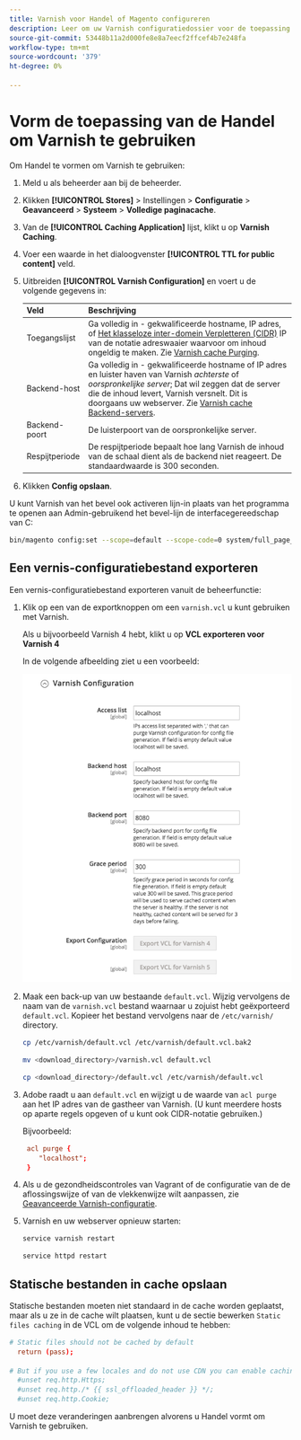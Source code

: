 ```yaml
---
title: Varnish voor Handel of Magento configureren
description: Leer om uw Varnish configuratiedossier voor de toepassing van de Handel bij te werken en te beheren.
source-git-commit: 53448b11a2d000fe8e8a7eecf2ffcef4b7e248fa
workflow-type: tm+mt
source-wordcount: '379'
ht-degree: 0%

---
```



# Vorm de toepassing van de Handel om Varnish te gebruiken

Om Handel te vormen om Varnish te gebruiken:

1. Meld u als beheerder aan bij de beheerder.
1. Klikken **[!UICONTROL Stores]** > Instellingen > **Configuratie** > **Geavanceerd** > **Systeem** > **Volledige paginacache**.
1. Van de **[!UICONTROL Caching Application]** lijst, klikt u op **Varnish Caching**.
1. Voer een waarde in het dialoogvenster **[!UICONTROL TTL for public content]** veld.
1. Uitbreiden **[!UICONTROL Varnish Configuration]** en voert u de volgende gegevens in:

   | Veld | Beschrijving |
   | ----- | ----------- |
   | Toegangslijst | Ga volledig in - gekwalificeerde hostname, IP adres, of [Het klasseloze inter-domein Verpletteren (CIDR)](https://www.digitalocean.com/community/tutorials/understanding-ip-addresses-subnets-and-cidr-notation-for-networking) IP van de notatie adreswaaier waarvoor om inhoud ongeldig te maken. Zie [Varnish cache Purging](https://varnish-cache.org/docs/3.0/tutorial/purging.html). |
   | Backend-host | Ga volledig in - gekwalificeerde hostname of IP adres en luister haven van Varnish _achterste_ of _oorspronkelijke server_; Dat wil zeggen dat de server die de inhoud levert, Varnish versnelt. Dit is doorgaans uw webserver. Zie [Varnish cache Backend-servers](https://www.varnish-cache.org/docs/trunk/users-guide/vcl-backends.html). |
   | Backend-poort | De luisterpoort van de oorspronkelijke server. |
   | Respijtperiode | De respijtperiode bepaalt hoe lang Varnish de inhoud van de schaal dient als de backend niet reageert. De standaardwaarde is 300 seconden. |

1. Klikken **Config opslaan**.

U kunt Varnish van het bevel ook activeren lijn-in plaats van het programma te openen aan Admin-gebruikend het bevel-lijn de interfacegereedschap van C:

```bash
bin/magento config:set --scope=default --scope-code=0 system/full_page_cache/caching_application 2
```

## Een vernis-configuratiebestand exporteren

Een vernis-configuratiebestand exporteren vanuit de beheerfunctie:

1. Klik op een van de exportknoppen om een `varnish.vcl` u kunt gebruiken met Varnish.

   Als u bijvoorbeeld Varnish 4 hebt, klikt u op **VCL exporteren voor Varnish 4**

   In de volgende afbeelding ziet u een voorbeeld:

   ![Handel configureren voor gebruik van Varnish in Admin](../../assets/configuration/varnish-admin-22.png)

1. Maak een back-up van uw bestaande `default.vcl`. Wijzig vervolgens de naam van de `varnish.vcl` bestand waarnaar u zojuist hebt geëxporteerd `default.vcl`. Kopieer het bestand vervolgens naar de `/etc/varnish/` directory.

   ```bash
   cp /etc/varnish/default.vcl /etc/varnish/default.vcl.bak2
   ```

   ```bash
   mv <download_directory>/varnish.vcl default.vcl
   ```

   ```bash
   cp <download_directory>/default.vcl /etc/varnish/default.vcl
   ```

1. Adobe raadt u aan `default.vcl` en wijzigt u de waarde van `acl purge` aan het IP adres van de gastheer van Varnish. (U kunt meerdere hosts op aparte regels opgeven of u kunt ook CIDR-notatie gebruiken.)

   Bijvoorbeeld:

   ```conf
    acl purge {
       "localhost";
    }
   ```

1. Als u de gezondheidscontroles van Vagrant of de configuratie van de de aflossingswijze of van de vlekkenwijze wilt aanpassen, zie [Geavanceerde Varnish-configuratie](config-varnish-advanced.md).

1. Varnish en uw webserver opnieuw starten:

   ```bash
   service varnish restart
   ```

   ```bash
   service httpd restart
   ```

## Statische bestanden in cache opslaan

Statische bestanden moeten niet standaard in de cache worden geplaatst, maar als u ze in de cache wilt plaatsen, kunt u de sectie bewerken `Static files caching` in de VCL om de volgende inhoud te hebben:

```conf
# Static files should not be cached by default
  return (pass);

# But if you use a few locales and do not use CDN you can enable caching static files by commenting previous line (#return (pass);) and uncommenting next 3 lines
  #unset req.http.Https;
  #unset req.http./* {{ ssl_offloaded_header }} */;
  #unset req.http.Cookie;
```

U moet deze veranderingen aanbrengen alvorens u Handel vormt om Varnish te gebruiken.
